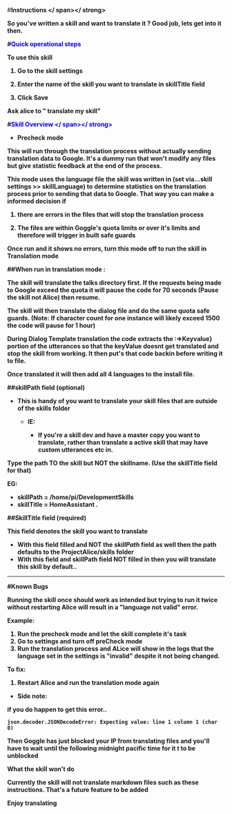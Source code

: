 #<span style="color: # ff0000;"><strong>Instructions </ span></ strong>

So you've written a skill and want to translate it ? Good job, lets get into it then.

#<span style="color: #0000FF;"><strong>Quick operational steps</span></strong>

**To use this skill**

1. Go to the skill settings

2. Enter the name of the skill you want to translate in **skillTitle** field

3. Click Save

Ask alice to " translate my skill"

#<span style="color: #0000FF;"><strong>Skill Overview </ span></ strong>

- Precheck mode
 
This will run through the translation process without actually sending translation data to Google.
It's a dummy run that won't modify any files but give statistic feedback at the end of the process.

This mode uses the language file the skill was written in (set via...skill settings >> skillLanguage) to determine statistics on the translation process
prior to sending that data to Google. That way you can make a informed decision if 

1. there are errors in the files that will stop the translation process

2. The files are within Goggle's quota limits or over it's limits and therefore will trigger in built safe guards

Once run and it shows no errors, turn this mode off to run the skill in Translation mode


##**When run in translation mode :**

The skill will translate the talks directory first. If the requests being made to Google exceed the quota it will 
pause the code for 70 seconds (Pause the skill not Alice) then resume.

The skill will then translate the dialog file and do the same quota safe guards. (Note: If character count 
for one instance will likely exceed 1500 the code will pause for 1 hour)

During Dialog Template translation the code extracts the :=>Keyvalue} portion of the utterances
so that the keyValue doesnt get translated and stop the skill from working. It then put's that code backin
before writing it to file.

Once translated it will then add all 4 languages to the install file.

##**skillPath** field (optional)

- This is handy of you want to translate your skill files that are outside of the skills folder

  - **IE:**
 
    - If you're a skill dev and have a master copy you want to translate, rather than translate a active skill
that may have custom utterances etc in. 

Type the path **TO** the skill but **NOT** the skillname. (Use the skillTitle field for that)

EG: 

- skillPath = /home/pi/DevelopmentSkills
- skillTitle = HomeAssistant
.

##**SkillTitle** field (required)

This field denotes the skill you want to translate

- With this field filled and **NOT** the *skillPath* field as well then the path defaults to the ProjectAlice/skills folder
- With this field and skillPath field **NOT** filled in then you will translate this skill by default..
________________________

#Known Bugs

Running the skill once should work as intended but trying to run it twice without restarting Alice will 
result in a "language not valid" error.

**Example**: 

1. Run the precheck mode and let the skill complete it's task
2. Go to settings and turn off preCheck mode
3. Run the translation process and ALice will show in the logs that the language set in the settings 
is "invalid" despite it not being changed.

To fix:

1. Restart Alice and run the translation mode again

- Side note:

 if you do happen to get this error..
 
 ```json.decoder.JSONDecodeError: Expecting value: line 1 column 1 (char 0)```
 
 Then Goggle has just blocked your IP from translating files and you'll have to wait until the following midnight pacific time for it t to be unblocked  


**What the skill won't do**

Currently the skill will not translate markdown files such as these instructions. That's a future feature to be added

Enjoy translating 

 
